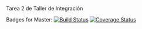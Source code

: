 Tarea 2 de Taller de Integración

Badges for Master:
[![Build Status](https://travis-ci.org/lucasrencoret/tarea2integracion.svg?branch=master)](https://travis-ci.org/lucasrencoret/tarea2integracion)
[![Coverage Status](https://coveralls.io/repos/lucasrencoret/slather/badge.svg?branch=ayanonagon%2Fcoveralls)](https://coveralls.io/r/venmo/slather?branch=ayanonagon%2Fcoveralls)

